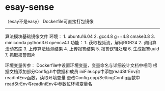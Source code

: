 # esay-sense
（esay不是easy）
Dockerfile可直接打包镜像
***

算法模块基础镜像文件
环境：
    1. ubuntu16.04
    2. gcc4.8 g++4.8 cmake3.8
    3. miniconda python3.6 opencv4.1
功能：
    1. 获取视频流，解码RGB24
    2. 调用算法动态库
    3. 上传算法检测结果
    4. 上传报警结果
    5. 报警逻辑处理
    6. 生成报警uuid
    7. 抓取报警图片
    
环境变量传参：
    Dockerfile中设置环境变量，变量命名与详细设计文档中相同
    根据文档添加部分Config.h中数据和成员
    iniFile.cpp中添加readStrEnv和readIntEnv函数，读取环境变量
    更改Config.cpp/SettingConfig函数中readStrEnv与readIntEnv中参数位环境变量名
